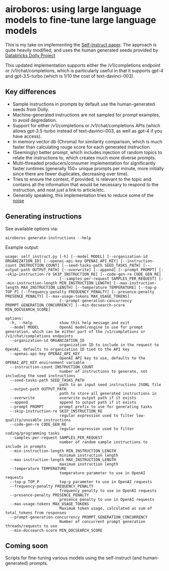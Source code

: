 # airoboros: using large language models to fine-tune large language models

This is my take on implementing the [Self-Instruct paper](https://arxiv.org/abs/2212.10560).  The approach is quite heavily modified, and uses the human generated seeds provided by [Databricks Dolly Project](https://huggingface.co/datasets/databricks/databricks-dolly-15k)

This updated implementation supports either the /v1/completions endpoint or /v1/chat/completions, which is particularly useful in that it supports gpt-4 and gpt-3.5-turbo (which is 1/10 the cost of text-davinci-003).


## Key differences

* Sample instructions in prompts by default use the human-generated seeds from Dolly.
* Machine-generated instructions are not sampled for prompt examples, to avoid degredation.
* Support for either /v1/completions or /v1/chat/completions APIs (which allows gpt-3.5-turbo instead of text-davinci-003, as well as gpt-4 if you have access).
* In memory vector db (Chroma) for similarity comparison, which is much faster than calculating rouge score for each generated instruction.
* (Seemingly) better prompt, which includes injection of random topics to relate the instructions to, which creates much more diverse prompts.
* Multi-threaded producers/consumer implementation for significantly faster runtimes (generally 150+ unique prompts per minute, more initially since there are fewer duplicates, decreasing over time).
* Tries to ensure the context, if provided, is relevant to the topic and contains all the information that would be necessary to respond to the instruction, and nost just a link to article/etc.
* Generally speaking, this implementation tries to reduce some of the [noise](https://github.com/tloen/alpaca-lora/issues/65)


## Generating instructions

See available options via:
```
airoboros generate-instructions --help
```

Example output:
```
usage: self_instruct.py [-h] [--model MODEL] [--organization-id ORGANIZATION_ID] [--openai-api-key OPENAI_API_KEY] [--instruction-count INSTRUCTION_COUNT] [--seed-tasks-path SEED_TASKS_PATH] [--output-path OUTPUT_PATH] [--overwrite] [--append] [--prompt PROMPT] [--skip-instruction-re SKIP_INSTRUCTION_RE] [--code-gen-re CODE_GEN_RE]
                        [--samples-per-request SAMPLES_PER_REQUEST] [--min-instruction-length MIN_INSTRUCTION_LENGTH] [--max-instruction-length MAX_INSTRUCTION_LENGTH] [--temperature TEMPERATURE] [--top-p TOP_P] [--frequency-penalty FREQUENCY_PENALTY] [--presence-penalty PRESENCE_PENALTY] [--max-usage-tokens MAX_USAGE_TOKENS]
                        [--prompt-generation-concurrency PROMPT_GENERATION_CONCURRENCY] [--min-docsearch-score MIN_DOCSEARCH_SCORE]

options:
  -h, --help            show this help message and exit
  --model MODEL         OpenAI model/engine to use for prompt generation, which can be either part of the /v1/completions or /v1/chat/completions endpoints
  --organization-id ORGANIZATION_ID
                        organization ID to include in the request to OpenAI, defaults to organization ID tied to the API key
  --openai-api-key OPENAI_API_KEY
                        OpenAI API key to use, defaults to the OPENAI_API_KEY environment variable
  --instruction-count INSTRUCTION_COUNT
                        number of instructions to generate, not including the seed instructions
  --seed-tasks-path SEED_TASKS_PATH
                        path to an input seed instructions JSONL file
  --output-path OUTPUT_PATH
                        path to store all generated instructions in
  --overwrite           overwrite output path if it exists
  --append              append to output path if it exists
  --prompt PROMPT       prompt prefix to use for generating tasks
  --skip-instruction-re SKIP_INSTRUCTION_RE
                        regular expression used to filter low-quality/unusable instructions
  --code-gen-re CODE_GEN_RE
                        regular expression used to filter coding/programming tasks
  --samples-per-request SAMPLES_PER_REQUEST
                        number of random sample instructions to include in prompts
  --min-instruction-length MIN_INSTRUCTION_LENGTH
                        minimum instruction length
  --max-instruction-length MAX_INSTRUCTION_LENGTH
                        maximum instruction length
  --temperature TEMPERATURE
                        temperature parameter to use in OpenAI requests
  --top-p TOP_P         top-p parameter to use in OpenAI requests
  --frequency-penalty FREQUENCY_PENALTY
                        frequency penalty to use in OpenAI requests
  --presence-penalty PRESENCE_PENALTY
                        presence penalty to use in OpenAI requests
  --max-usage-tokens MAX_USAGE_TOKENS
                        Maximum token usage, calculated as sum of total_tokens from responses
  --prompt-generation-concurrency PROMPT_GENERATION_CONCURRENCY
                        Number of concurrent prompt generation threads/requests to use
  --min-docsearch-score MIN_DOCSEARCH_SCORE
```

## Coming soon

Scripts for fine-tuning various models using the self-instruct (and human-generated) prompts.
